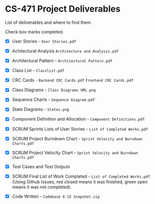 # CS-471 Project Deliverables

List of deliverables and where to find them.

Check box marks completed.

 - [x] User Stories - `User Stories.pdf`
 - [x] Achitectural Analysis `Architecture and Analysis.pdf`
 - [x] Architectural Pattern - `Architectural Pattern.pdf`
 - [x] Class List - `Classlist.pdf`
 - [x] CRC Cards - `Backend CRC Cards.pdf` `Frontend CRC Cards.pdf`
 - [x] Class Diagrams - `Class Diagrams UML.png`
 - [x] Sequence Charts - `Sequence Diagram.pdf`
 - [x] State Diagrams - `States.png`
 - [x] Component Definition and Allocation - `Component Definitions.pdf`
 - [x] SCRUM Sprints Lists of User Stories - `List of Completed Works.pdf`
 - [x] SCRUM Project Burndown Chart - `Sprint Velocity and Burndown Charts.pdf`
 - [x] SCRUM Project Velocity Chart - `Sprint Velocity and Burndown Charts.pdf`
 - [X] Test Cases and Test Outputs
 - [x] SCRUM Final List of Work Completed - `List of Completed Works.pdf` (Using Github Issues, red closed means it was finished, green open means it was not completed).
 - [x] Code Written - `Codebase 6-15 Snapshot.zip`

